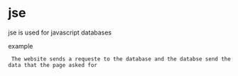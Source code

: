 # jse
jse is used for javascript databases

example

     The website sends a requeste to the database and the databse send the data that the page asked for
